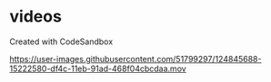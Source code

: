 # videos
Created with CodeSandbox

https://user-images.githubusercontent.com/51799297/124845688-15222580-df4c-11eb-91ad-468f04cbcdaa.mov


